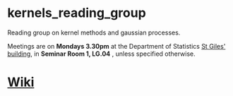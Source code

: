 # kernels_reading_group
Reading group on kernel methods and gaussian processes.

Meetings are on **Mondays 3.30pm** at the Department of Statistics [St Giles' building](https://www.google.co.uk/maps/place/Oxford,+Oxfordshire+OX1+3LB), in **Seminar Room 1, LG.04** , unless specified otherwise.

# [Wiki](https://github.com/BigBayes/kernels_reading_group/wiki/Schedule)
